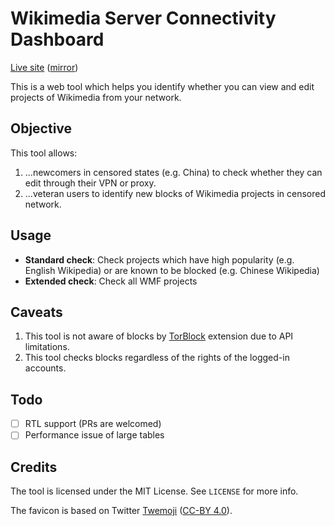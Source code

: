 # Wikimedia Server Connectivity Dashboard
[Live site](https://wscd.toolforge.org) ([mirror](https://diskdance.github.io/wscd))

This is a web tool which helps you identify whether you can view and edit projects of Wikimedia from your network.

## Objective
This tool allows:
1. ...newcomers in censored states (e.g. China) to check whether they can edit through their VPN or proxy.
2. ...veteran users to identify new blocks of Wikimedia projects in censored network.


## Usage
* **Standard check**: Check projects which have high popularity (e.g. English Wikipedia) or are known to be blocked (e.g. Chinese Wikipedia)
* **Extended check**: Check all WMF projects

## Caveats
1. This tool is not aware of blocks by [TorBlock](https://www.mediawiki.org/wiki/Extension:TorBlock) extension due to API limitations.
2. This tool checks blocks regardless of the rights of the logged-in accounts.

## Todo
- [ ] RTL support (PRs are welcomed)
- [ ] Performance issue of large tables

## Credits
The tool is licensed under the MIT License. See `LICENSE` for more info.

The favicon is based on Twitter [Twemoji](https://github.com/twitter/twemoji/blob/master/assets/svg/1f4f6.svg) ([CC-BY 4.0](https://creativecommons.org/licenses/by/4.0/)).
